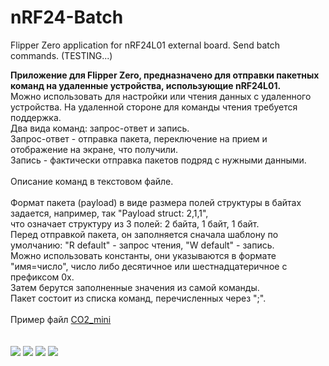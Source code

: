# nRF24-Batch
Flipper Zero application for nRF24L01 external board. Send batch commands. (TESTING...)

<b>Приложение для Flipper Zero, предназначено для отправки пакетных команд на удаленные устройства, использующие nRF24L01.</b><br>
Можно использовать для настройки или чтения данных с удаленного устройства. На удаленной стороне для команды чтения требуется поддержка.<br>
Два вида команд: запрос-ответ и запись.<br>
Запрос-ответ - отправка пакета, переключение на прием и отображение на экране, что получили.<br>
Запись - фактически отправка пакетов подряд с нужными данными.<br>
<br>
Описание команд в текстовом файле.<br>
<br>
Формат пакета (payload) в виде размера полей структуры в байтах задается, например, так "Payload struct: 2,1,1",<br>
что означает структуру из 3 полей: 2 байта, 1 байт, 1 байт.<br>
Перед отправкой пакета, он заполняется сначала шаблону по умолчанию: "R default" - запрос чтения, "W default" - запись.<br>
Можно использовать константы, они указываются в формате "имя=число", число либо десятичное или шестнадцатеричное с префиксом 0x.<br>
Затем берутся заполненные значения из самой команды.<br>
Пакет состоит из списка команд, перечисленных через ";".<br>
<br>
Пример файл [CO2_mini](https://raw.githubusercontent.com/vad7/nRF24-Batch/main/Distr/nrf24batch/CO2_mini.txt)<br>
<br>
<br>
<img src="https://raw.githubusercontent.com/vad7/nRF24-Batch/main/Pics/Screenshot-1.png">
<img src="https://raw.githubusercontent.com/vad7/nRF24-Batch/main/Pics/Screenshot-2.png">
<img src="https://raw.githubusercontent.com/vad7/nRF24-Batch/main/Pics/Screenshot-3.png">
<img src="https://raw.githubusercontent.com/vad7/nRF24-Batch/main/Pics/Screenshot-4.png">
